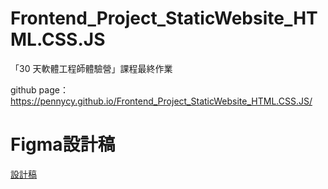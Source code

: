 # Frontend_Project_StaticWebsite_HTML.CSS.JS
「30 天軟體工程師體驗營」課程最終作業

github page：https://pennycy.github.io/Frontend_Project_StaticWebsite_HTML.CSS.JS/

# Figma設計稿
[設計稿](https://www.figma.com/design/bBHUp0TeM0yjAlkjtyxQJI/2025ver.-%E9%AB%94%E9%A9%97%E7%87%9F%E5%AD%B8%E7%94%9F%E8%A8%AD%E8%A8%88%E7%A8%BF?node-id=236-1107&p=f&t=zAj9VU1L9P9zxHT2-0)